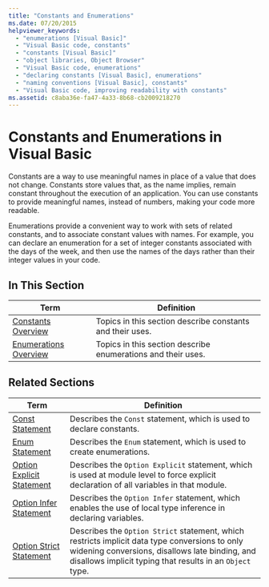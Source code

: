 ```yaml
---
title: "Constants and Enumerations"
ms.date: 07/20/2015
helpviewer_keywords: 
  - "enumerations [Visual Basic]"
  - "Visual Basic code, constants"
  - "constants [Visual Basic]"
  - "object libraries, Object Browser"
  - "Visual Basic code, enumerations"
  - "declaring constants [Visual Basic], enumerations"
  - "naming conventions [Visual Basic], constants"
  - "Visual Basic code, improving readability with constants"
ms.assetid: c8aba36e-fa47-4a33-8b68-cb2009218270
---
```

# Constants and Enumerations in Visual Basic
Constants are a way to use meaningful names in place of a value that does not change. Constants store values that, as the name implies, remain constant throughout the execution of an application. You can use constants to provide meaningful names, instead of numbers, making your code more readable.  
  
 Enumerations provide a convenient way to work with sets of related constants, and to associate constant values with names. For example, you can declare an enumeration for a set of integer constants associated with the days of the week, and then use the names of the days rather than their integer values in your code.  
  
## In This Section  
  
|Term|Definition|  
|---|---|  
|[Constants Overview](constants-overview.md)|Topics in this section describe constants and their uses.|  
|[Enumerations Overview](enumerations-overview.md)|Topics in this section describe enumerations and their uses.|  
  
## Related Sections  
  
|Term|Definition|  
|---|---|  
|[Const Statement](../../../language-reference/statements/const-statement.md)|Describes the `Const` statement, which is used to declare constants.|  
|[Enum Statement](../../../language-reference/statements/enum-statement.md)|Describes the `Enum` statement, which is used to create enumerations.|  
|[Option Explicit Statement](../../../language-reference/statements/option-explicit-statement.md)|Describes the `Option Explicit` statement, which is used at module level to force explicit declaration of all variables in that module.|  
|[Option Infer Statement](../../../language-reference/statements/option-infer-statement.md)|Describes the `Option Infer` statement, which enables the use of local type inference in declaring variables.|  
|[Option Strict Statement](../../../language-reference/statements/option-strict-statement.md)|Describes the `Option Strict` statement, which restricts implicit data type conversions to only widening conversions, disallows late binding, and disallows implicit typing that results in an `Object` type.|
